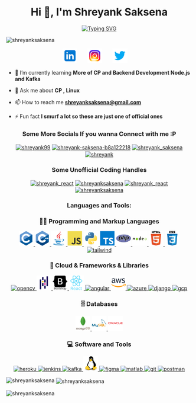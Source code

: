<h1 align="center">Hi 👋, I'm Shreyank Saksena</h1>
<p align="center">
<a href="https://git.io/typing-svg"><img src="https://readme-typing-svg.demolab.com?font=Fira+Code&pause=1000&color=00FFFF&width=435&lines=A+Passionate+Competitive+Programmer;Focussed+on+Problem+Solving;+Second+penultimate+year+Engineering;+Student+at+;Vellore+Institiute+of+Technology+;And+A+Full+Stack+Developer" alt="Typing SVG" /></a>
  </p>
<p align="left"> <img src="https://komarev.com/ghpvc/?username=shreyanksaksena&label=Profile%20views&color=0e75b6&style=flat" alt="shreyanksaksena" /> </p>

<p align="center">
  <a href="https://www.linkedin.com/in/shreyank-saksena-b8a122218/"><img width="40px" alt="Linkedln" title="Linkedln" src="icons/linkedin.png"/></a>
  &#8287;&#8287;&#8287;&#8287;&#8287;
  <a href="https://www.instagram.com/shreyank_saksena/"><img width="40px" alt="Instagram" title="Instagram" src="icons/insta.png"/></a>
  &#8287;&#8287;&#8287;&#8287;&#8287;
  <a href="https://twitter.com/shreyank99"><img width="40px" alt="Twitter" title="Twitter" src="icons/twiitter.png"/></a>
  &#8287;&#8287;&#8287;&#8287;&#8287;
</p>

- 🌱 I’m currently learning **More of CP and Backend Development Node.js and Kafka**

- 💬 Ask me about **CP , Linux**

- 📫 How to reach me **shreyanksaksena@gmail.com**

- ⚡ Fun fact **I smurf a lot so these are just one of official ones**

<h3 align="center">Some More Socials If you wanna Connect with me :P</h3>
<p align="center">
<a href="https://twitter.com/shreyank99" target="blank"><img align="center" src="https://raw.githubusercontent.com/rahuldkjain/github-profile-readme-generator/master/src/images/icons/Social/twitter.svg" alt="shreyank99" height="30" width="40" /></a>
<a href="https://linkedin.com/in/shreyank-saksena-b8a122218" target="blank"><img align="center" src="https://raw.githubusercontent.com/rahuldkjain/github-profile-readme-generator/master/src/images/icons/Social/linked-in-alt.svg" alt="shreyank-saksena-b8a122218" height="30" width="40" /></a>
<a href="https://instagram.com/shreyank_saksena" target="blank"><img align="center" src="https://raw.githubusercontent.com/rahuldkjain/github-profile-readme-generator/master/src/images/icons/Social/instagram.svg" alt="shreyank_saksena" height="30" width="40" /></a>
<a href="https://www.youtube.com/c/shreyank" target="blank"><img align="center" src="https://raw.githubusercontent.com/rahuldkjain/github-profile-readme-generator/master/src/images/icons/Social/youtube.svg" alt="shreyank" height="30" width="40" /></a>
<p>

<h3 align="center">Some Unofficial Coding Handles</h3>
<p align="center">
<a href="https://www.codechef.com/users/shreyank_react" target="blank"><img align="center" src="https://cdn.jsdelivr.net/npm/simple-icons@3.1.0/icons/codechef.svg" alt="shreyank_react" height="30" width="40" /></a>
<a href="https://codeforces.com/profile/shreyanksaksena" target="blank"><img align="center" src="https://raw.githubusercontent.com/rahuldkjain/github-profile-readme-generator/master/src/images/icons/Social/codeforces.svg" alt="shreyanksaksena" height="30" width="40" /></a>
<a href="https://www.leetcode.com/shreyank_react" target="blank"><img align="center" src="https://raw.githubusercontent.com/rahuldkjain/github-profile-readme-generator/master/src/images/icons/Social/leet-code.svg" alt="shreyank_react" height="30" width="40" /></a>
<a href="https://auth.geeksforgeeks.org/user/shreyanksaksena" target="blank"><img align="center" src="https://raw.githubusercontent.com/rahuldkjain/github-profile-readme-generator/master/src/images/icons/Social/geeks-for-geeks.svg" alt="shreyanksaksena" height="30" width="40" /></a>
</p>

<h3 align="center">Languages and Tools:</h3>
 <h3 align="center">👨‍💻 Programming and Markup Languages</h3>
<p align="center">
<a href="https://www.cprogramming.com/" target="_blank" rel="noreferrer"> <img src="https://raw.githubusercontent.com/devicons/devicon/master/icons/c/c-original.svg" alt="c" width="40" height="40"/> </a> 
<a href="https://www.w3schools.com/cpp/" target="_blank" rel="noreferrer"> <img src="https://raw.githubusercontent.com/devicons/devicon/master/icons/cplusplus/cplusplus-original.svg" alt="cplusplus" width="40" height="40"/> </a> 
<a href="https://www.java.com" target="_blank" rel="noreferrer"> <img src="https://raw.githubusercontent.com/devicons/devicon/master/icons/java/java-original.svg" alt="java" width="40" height="40"/> </a>
<a href="https://developer.mozilla.org/en-US/docs/Web/JavaScript" target="_blank" rel="noreferrer"> <img src="https://raw.githubusercontent.com/devicons/devicon/master/icons/javascript/javascript-original.svg" alt="javascript" width="40" height="40"/> </a>
<a href="https://www.python.org" target="_blank" rel="noreferrer"> <img src="https://raw.githubusercontent.com/devicons/devicon/master/icons/python/python-original.svg" alt="python" width="40" height="40"/> </a> 
<a href="https://www.typescriptlang.org/" target="_blank" rel="noreferrer"> <img src="https://raw.githubusercontent.com/devicons/devicon/master/icons/typescript/typescript-original.svg" alt="typescript" width="40" height="40"/> </a> 
<a href="https://www.php.net" target="_blank" rel="noreferrer"> <img src="https://raw.githubusercontent.com/devicons/devicon/master/icons/php/php-original.svg" alt="php" width="40" height="40"/> </a> 
<a href="https://nodejs.org" target="_blank" rel="noreferrer"> <img src="https://raw.githubusercontent.com/devicons/devicon/master/icons/nodejs/nodejs-original-wordmark.svg" alt="nodejs" width="40" height="40"/> </a>
<a href="https://www.w3.org/html/" target="_blank" rel="noreferrer"> <img src="https://raw.githubusercontent.com/devicons/devicon/master/icons/html5/html5-original-wordmark.svg" alt="html5" width="40" height="40"/> </a> 
  <a href="https://www.w3schools.com/css/" target="_blank" rel="noreferrer"> <img src="https://raw.githubusercontent.com/devicons/devicon/master/icons/css3/css3-original-wordmark.svg" alt="css3" width="40" height="40"/> </a> 
  <a href="https://tailwindcss.com/" target="_blank" rel="noreferrer"> <img src="https://www.vectorlogo.zone/logos/tailwindcss/tailwindcss-icon.svg" alt="tailwind" width="40" height="40"/> </a>
  <p>

  <h3 align="center">🧰 Cloud & Frameworks & Libraries </h3>
  <p align="center">  
<a href="https://opencv.org/" target="_blank" rel="noreferrer"> <img src="https://www.vectorlogo.zone/logos/opencv/opencv-icon.svg" alt="opencv" width="40" height="40"/> </a>
<a href="https://pandas.pydata.org/" target="_blank" rel="noreferrer"> <img src="https://raw.githubusercontent.com/devicons/devicon/2ae2a900d2f041da66e950e4d48052658d850630/icons/pandas/pandas-original.svg" alt="pandas" width="40" height="40"/> </a>
<a href="https://getbootstrap.com" target="_blank" rel="noreferrer"> <img src="https://raw.githubusercontent.com/devicons/devicon/master/icons/bootstrap/bootstrap-plain-wordmark.svg" alt="bootstrap" width="40" height="40"/> </a> 
<a href="https://reactjs.org/" target="_blank" rel="noreferrer"> <img src="https://raw.githubusercontent.com/devicons/devicon/master/icons/react/react-original-wordmark.svg" alt="react" width="40" height="40"/> </a>
<a href="https://angular.io" target="_blank" rel="noreferrer"> <img src="https://angular.io/assets/images/logos/angular/angular.svg" alt="angular" width="40" height="40"/> </a> 
<a href="https://aws.amazon.com" target="_blank" rel="noreferrer"> <img src="https://raw.githubusercontent.com/devicons/devicon/master/icons/amazonwebservices/amazonwebservices-original-wordmark.svg" alt="aws" width="40" height="40"/> </a> 
<a href="https://azure.microsoft.com/en-in/" target="_blank" rel="noreferrer"> <img src="https://www.vectorlogo.zone/logos/microsoft_azure/microsoft_azure-icon.svg" alt="azure" width="40" height="40"/> </a> 
<a href="https://www.djangoproject.com/" target="_blank" rel="noreferrer"> <img src="https://cdn.worldvectorlogo.com/logos/django.svg" alt="django" width="40" height="40"/> </a> 
<a href="https://cloud.google.com" target="_blank" rel="noreferrer"> <img src="https://www.vectorlogo.zone/logos/google_cloud/google_cloud-icon.svg" alt="gcp" width="40" height="40"/> </a>
<p>
  
 <h3 align="center">🗄️ Databases</h3>
<p align="center">
<a href="https://www.mongodb.com/" target="_blank" rel="noreferrer"> <img src="https://raw.githubusercontent.com/devicons/devicon/master/icons/mongodb/mongodb-original-wordmark.svg" alt="mongodb" width="40" height="40"/> </a> 
<a href="https://www.mysql.com/" target="_blank" rel="noreferrer"> <img src="https://raw.githubusercontent.com/devicons/devicon/master/icons/mysql/mysql-original-wordmark.svg" alt="mysql" width="40" height="40"/> </a> 
<a href="https://www.oracle.com/" target="_blank" rel="noreferrer"> <img src="https://raw.githubusercontent.com/devicons/devicon/master/icons/oracle/oracle-original.svg" alt="oracle" width="40" height="40"/> </a>
<p>

<h3 align="center">💻 Software and Tools</h3>
 <p align="center">
<a href="https://heroku.com" target="_blank" rel="noreferrer"> <img src="https://www.vectorlogo.zone/logos/heroku/heroku-icon.svg" alt="heroku" width="40" height="40"/> </a>
<a href="https://www.jenkins.io" target="_blank" rel="noreferrer"> <img src="https://www.vectorlogo.zone/logos/jenkins/jenkins-icon.svg" alt="jenkins" width="40" height="40"/> </a>
<a href="https://kafka.apache.org/" target="_blank" rel="noreferrer"> <img src="https://www.vectorlogo.zone/logos/apache_kafka/apache_kafka-icon.svg" alt="kafka" width="40" height="40"/> </a>
<a href="https://www.linux.org/" target="_blank" rel="noreferrer"> <img src="https://raw.githubusercontent.com/devicons/devicon/master/icons/linux/linux-original.svg" alt="linux" width="40" height="40"/> </a> 
<a href="https://www.figma.com/" target="_blank" rel="noreferrer"> <img src="https://www.vectorlogo.zone/logos/figma/figma-icon.svg" alt="figma" width="40" height="40"/> </a>
<a href="https://www.mathworks.com/" target="_blank" rel="noreferrer"> <img src="https://upload.wikimedia.org/wikipedia/commons/2/21/Matlab_Logo.png" alt="matlab" width="40" height="40"/> </a> 
<a href="https://git-scm.com/" target="_blank" rel="noreferrer"> <img src="https://www.vectorlogo.zone/logos/git-scm/git-scm-icon.svg" alt="git" width="40" height="40"/> </a>
<a href="https://postman.com" target="_blank" rel="noreferrer"> <img src="https://www.vectorlogo.zone/logos/getpostman/getpostman-icon.svg" alt="postman" width="40" height="40"/> </a>
</p>

<p><img align="left" src="https://github-readme-stats.vercel.app/api/top-langs?username=shreyanksaksena&show_icons=true&locale=en&layout=compact" alt="shreyanksaksena" /></p>

<p>&nbsp;<img align="center" src="https://github-readme-stats.vercel.app/api?username=shreyanksaksena&show_icons=true&locale=en" alt="shreyanksaksena" /></p>

<p><img align="center" src="https://github-readme-streak-stats.herokuapp.com/?user=shreyanksaksena&" alt="shreyanksaksena" /></p>
